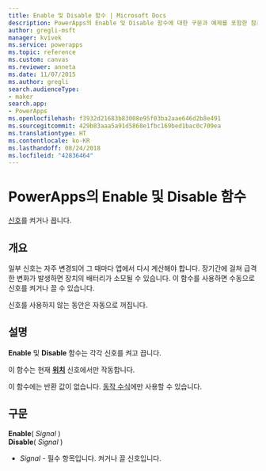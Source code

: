 ```yaml
---
title: Enable 및 Disable 함수 | Microsoft Docs
description: PowerApps의 Enable 및 Disable 함수에 대한 구문과 예제를 포함한 참조 정보
author: gregli-msft
manager: kvivek
ms.service: powerapps
ms.topic: reference
ms.custom: canvas
ms.reviewer: anneta
ms.date: 11/07/2015
ms.author: gregli
search.audienceType:
- maker
search.app:
- PowerApps
ms.openlocfilehash: f3932d21683b83008e95f03ba2aae646d2b8e491
ms.sourcegitcommit: 429b83aaa5a91d5868e1fbc169bed1bac0c709ea
ms.translationtype: HT
ms.contentlocale: ko-KR
ms.lasthandoff: 08/24/2018
ms.locfileid: "42836464"
---
```

# <a name="enable-and-disable-functions-in-powerapps"></a>PowerApps의 Enable 및 Disable 함수
[신호](signals.md)를 켜거나 끕니다.

## <a name="overview"></a>개요
일부 신호는 자주 변경되어 그 때마다 앱에서 다시 계산해야 합니다.  장기간에 걸쳐 급격한 변화가 발생하면 장치의 배터리가 소모될 수 있습니다. 이 함수를 사용하면 수동으로 신호를 켜거나 끌 수 있습니다.

신호를 사용하지 않는 동안은 자동으로 꺼집니다.

## <a name="description"></a>설명
**Enable** 및 **Disable** 함수는 각각 신호를 켜고 끕니다.

이 함수는 현재 **[위치](signals.md)** 신호에서만 작동합니다.

이 함수에는 반환 값이 없습니다. [동작 수식](../working-with-formulas-in-depth.md)에만 사용할 수 있습니다.

## <a name="syntax"></a>구문
**Enable**( *Signal* )<br>**Disable**( *Signal* )

* *Signal* - 필수 항목입니다.  켜거나 끌 신호입니다.

